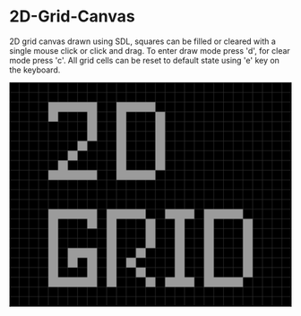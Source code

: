 # 2D-Grid-Canvas
2D grid canvas drawn using SDL, squares can be filled or cleared with a single mouse click or click and drag. To enter draw mode press 'd', for clear mode press 'c'. All grid cells can be reset to default state using 'e' key on the keyboard.

![2d-grid-canvas-screenshot](https://github.com/achrustowski/2D-Grid-Canvas/blob/main/screenshot.png)
